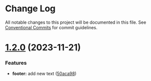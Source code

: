 # Change Log

All notable changes to this project will be documented in this file.
See [Conventional Commits](https://conventionalcommits.org) for commit guidelines.

# [1.2.0](https://github.com/tpimpinela/getting-started-example/compare/v0.0.1...v1.2.0) (2023-11-21)


### Features

* **footer:** add new text ([50aca98](https://github.com/tpimpinela/getting-started-example/commit/50aca9888c8a3042a76a3cb862995e332df28551))
